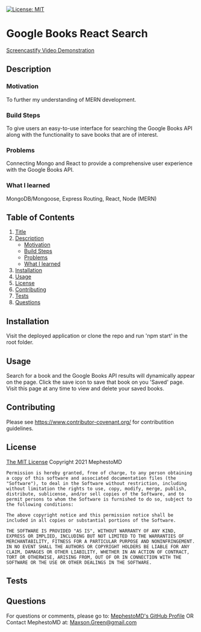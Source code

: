 [![License: MIT](https://img.shields.io/badge/License-MIT-yellow.svg)](https://opensource.org/licenses/MIT)
  
  # <a name = "Title">Google Books React Search</a>
  <a href = "https://drive.google.com/file/d/1HdfRzSnl2AniHa7n9MdE-p3G4hOXBn0r/view"> Screencastify Video Demonstration </a>
  
  ## <a name = "Description">Description</a>
  
  ### <a name = "subMotivation">Motivation</a>

  To further my understanding of MERN development.
  
  ### <a name = "subBuild">Build Steps</a>

  To give users an easy-to-use interface for searching the Google Books API along with the functionality to save books that are of interest.
  
  ### <a name = subProblems>Problems</a>

  Connecting Mongo and React to provide a comprehensive user experience with the Google Books API.
  
  ### <a name = "subLearned">What I learned</a>

  MongoDB/Mongoose, Express Routing, React, Node (MERN)
  
  ## Table of Contents
  
  1. [Title](#Title)
  2. [Description](#Description)
      * [Motivation](#subMotivation)
      * [Build Steps](#subBuild)
      * [Problems](#subProblems)
      * [What I learned](#subLearned)
  3. [Installation](#Installation)
  4. [Usage](#Usage)
  5. [License](#License)
  6. [Contributing](#Contributing)
  7. [Tests](#Tests)
  8. [Questions](#Questions)
  
  ## <a name = "Installation">Installation</a>

  Visit the deployed application or clone the repo and run 'npm start' in the root folder.
  
  ## <a name = "Usage">Usage</a>

  Search for a book and the Google Books API results will dynamically appear on the page. Click the save icon to save that book on you 'Saved' page. Visit this page at any time to view and delete your saved books.

  ## <a name = "Contributing">Contributing</a>

  Please see https://www.contributor-covenant.org/ for contributition guidelines.

  ## <a name = "License">License</a>

  <a href = "https://opensource.org/licenses/MIT">The MIT License</a>
  Copyright 2021 MephestoMD

    Permission is hereby granted, free of charge, to any person obtaining a copy of this software and associated documentation files (the "Software"), to deal in the Software without restriction, including without limitation the rights to use, copy, modify, merge, publish, distribute, sublicense, and/or sell copies of the Software, and to permit persons to whom the Software is furnished to do so, subject to the following conditions:
    
    The above copyright notice and this permission notice shall be included in all copies or substantial portions of the Software.

    THE SOFTWARE IS PROVIDED "AS IS", WITHOUT WARRANTY OF ANY KIND, EXPRESS OR IMPLIED, INCLUDING BUT NOT LIMITED TO THE WARRANTIES OF MERCHANTABILITY, FITNESS FOR A PARTICULAR PURPOSE AND NONINFRINGEMENT. IN NO EVENT SHALL THE AUTHORS OR COPYRIGHT HOLDERS BE LIABLE FOR ANY CLAIM, DAMAGES OR OTHER LIABILITY, WHETHER IN AN ACTION OF CONTRACT, TORT OR OTHERWISE, ARISING FROM, OUT OF OR IN CONNECTION WITH THE SOFTWARE OR THE USE OR OTHER DEALINGS IN THE SOFTWARE.
  

  ## <a name = "Tests">Tests</a>

  

  ## <a name = "Questions">Questions</a>

  For questions or comments, please go to:
  <a href = "https://github.com/MephestoMD">MephestoMD's GitHub Profile</a>
  OR
  Contact MephestoMD at:
  [Maxson.Green@gmail.com](mailto:Maxson.Green@gmail.com)